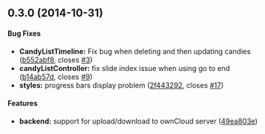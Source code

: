 <a name="0.3.0"></a>
## 0.3.0 (2014-10-31)


#### Bug Fixes

* **CandyListTimeline:** Fix bug when deleting and then updating candies ([b552abf8](https://github.com/ghachey/candy-basket/commit/b552abf8c185ccb498636908e8d7328d51af34eb), closes [#3](https://github.com/ghachey/candy-basket/issues/3))
* **candyListController:** fix slide index issue when using go to end ([b14ab57d](https://github.com/ghachey/candy-basket/commit/b14ab57dfaa330edc5c9267ab65285d323e27a35), closes [#9](https://github.com/ghachey/candy-basket/issues/9))
* **styles:** progress bars display problem ([2f443292](https://github.com/ghachey/candy-basket/commit/2f4432921d978863471a04a1ffc518047a2e4b1d), closes [#17](https://github.com/ghachey/candy-basket/issues/17))


#### Features

* **backend:** support for upload/download to ownCloud server ([49ea803e](https://github.com/ghachey/candy-basket/commit/49ea803e1a24a62cbbde0fa411667fa703c4073a))


